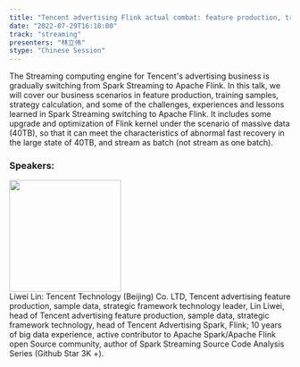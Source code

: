 ```yaml
---
title: "Tencent advertising Flink actual combat: feature production, training samples, strategy calculation"
date: "2022-07-29T16:10:00"
track: "streaming"
presenters: "林立伟"
stype: "Chinese Session"
---
```

The Streaming computing engine for Tencent's advertising business is gradually switching from Spark Streaming to Apache Flink. In this talk, we will cover our business scenarios in feature production, training samples, strategy calculation, and some of the challenges, experiences and lessons learned in Spark Streaming switching to Apache Flink. It includes some upgrade and optimization of Flink kernel under the scenario of massive data (40TB), so that it can meet the characteristics of abnormal fast recovery in the large state of 40TB, and stream as batch (not stream as one batch).
 ### Speakers: 
 <img src="images/speaker/1235.png" width="200" /><br>Liwei Lin: Tencent Technology (Beijing) Co. LTD, Tencent advertising feature production, sample data, strategic framework technology leader, Lin Liwei, head of Tencent advertising feature production, sample data, strategic framework technology, head of Tencent Advertising Spark, Flink; 10 years of big data experience, active contributor to Apache Spark/Apache Flink open Source community, author of Spark Streaming Source Code Analysis Series (Github Star 3K +).

 